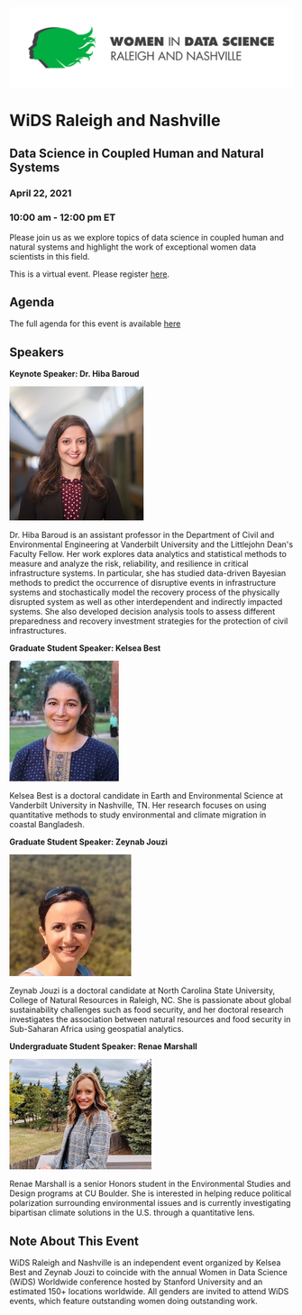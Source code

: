 
![logo](images/logos/wids-2color-1line.jpg)

# WiDS Raleigh and Nashville

## Data Science in Coupled Human and Natural Systems

### April 22, 2021
### 10:00 am - 12:00 pm ET


Please join us as we explore topics of data science in coupled human and natural systems and highlight the work of exceptional women data scientists in this field. 


This is a virtual event. Please register [here](https://www.eventbrite.com/e/women-in-data-science-wids-raleigh-and-nashville-tickets-143346759015). 


## Agenda

The full agenda for this event is available [here](./agenda.pdf) 


## Speakers

**Keynote Speaker: Dr. Hiba Baroud**

![hiba](images/hiba.jpg)

Dr. Hiba Baroud is an assistant professor in the Department of Civil and Environmental Engineering at Vanderbilt University and the Littlejohn Dean's Faculty Fellow.  Her work explores data analytics and statistical methods to measure and analyze the risk, reliability, and resilience in critical infrastructure systems.  In particular, she has studied data-driven Bayesian methods to predict the occurrence of disruptive events in infrastructure systems and stochastically model the recovery process of the physically disrupted system as well as other interdependent and indirectly impacted systems. She also developed decision analysis tools to assess different preparedness and recovery investment strategies for the protection of civil infrastructures.

**Graduate Student Speaker: Kelsea Best**

![kelsea](images/kelsea.JPG)

Kelsea Best is a doctoral candidate in Earth and Environmental Science at Vanderbilt University in Nashville, TN. Her research focuses on using quantitative methods to study environmental and climate migration in coastal Bangladesh. 

**Graduate Student Speaker: Zeynab Jouzi**

![zeynab](images/zeynab.jpg)

Zeynab Jouzi is a doctoral candidate at North Carolina State University, College of Natural Resources in Raleigh, NC. She is passionate about global sustainability challenges such as food security, and her doctoral research investigates the association between natural resources and food security in Sub-Saharan Africa using geospatial analytics.


**Undergraduate Student Speaker: Renae Marshall** 

![renae](images/renae.png)

Renae Marshall is a senior Honors student in the Environmental Studies and Design programs at CU Boulder. She is interested in helping reduce political polarization surrounding environmental issues and is currently investigating bipartisan climate solutions in the U.S. through a quantitative lens.


## Note About This Event

WiDS Raleigh and Nashville is an independent event organized by Kelsea Best and Zeynab Jouzi to coincide with the annual Women in Data Science (WiDS) Worldwide conference hosted by Stanford University and an estimated 150+ locations worldwide. All genders are invited to attend WiDS events, which feature outstanding women doing outstanding work.
